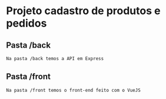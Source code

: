 # Projeto cadastro de produtos e pedidos

## Pasta /back
```
Na pasta /back temos a API em Express
```

## Pasta /front
```
Na pasta /front temos o front-end feito com o VueJS
```
